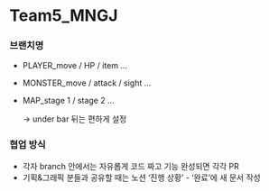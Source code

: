 # Team5_MNGJ

### 브랜치명

- PLAYER_move / HP / item …
- MONSTER_move / attack / sight …
- MAP_stage 1 / stage 2 …
    
    → under bar 뒤는 편하게 설정
    

### 협업 방식

- 각자 branch 안에서는 자유롭게 코드 짜고 기능 완성되면 각각 PR
- 기획&그래픽 분들과 공유할 때는 노션 ‘진행 상황’ - ‘완료’에 새 문서 작성
